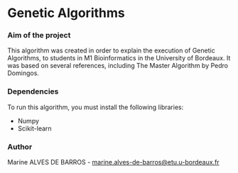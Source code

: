 # Genetic Algorithms

### Aim of the project
This algorithm was created in order to explain the execution of Genetic Algorithms, to students in M1 Bioinformatics in the University of Bordeaux. It was based on several references, including The Master Algorithm by Pedro Domingos.

### Dependencies
To run this algorithm, you must install the following libraries:
  - Numpy
  - Scikit-learn
  
### Author
Marine ALVES DE BARROS - marine.alves-de-barros@etu.u-bordeaux.fr
